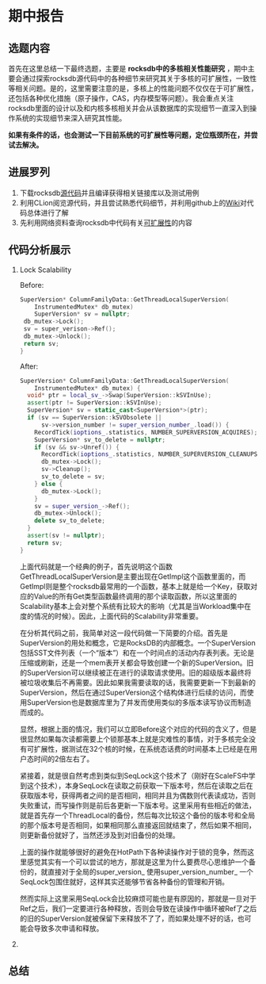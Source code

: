 # 期中报告

## 选题内容

首先在这里总结一下最终选题，主要是 **rocksdb中的多核相关性能研究** ，期中主要会通过探索rocksdb源代码中的各种细节来研究其关于多核的可扩展性，一致性等相关问题。是的，这里需要注意的是，多核上的性能问题不仅仅在于可扩展性，还包括各种优化措施（原子操作，CAS，内存模型等问题）。我会重点关注rocksdb里面的设计以及和内核多核相关并会从该数据库的实现细节一直深入到操作系统的实现细节来深入研究其性能。

**如果有条件的话，也会测试一下目前系统的可扩展性等问题，定位瓶颈所在，并尝试去解决。**

## 进展罗列

1. 下载rocksdb[源代码](https://github.com/facebook/rocksdb "rocksdb")并且编译获得相关链接库以及测试用例
2. 利用CLion阅览源代码，并且尝试熟悉代码细节，并利用github上的[Wiki](https://github.com/facebook/rocksdb/wiki/RocksDB-Basics "wiki")对代码总体进行了解
3. 先利用网络资料查询rocksdb中代码有关[可扩展性](https://github.com/facebook/rocksdb/blob/189f0c27aaecdf17ae7fc1f826a423a28b77984f/docs/_posts/2014-05-14-lock.markdown)的内容

## 代码分析展示

1. Lock Scalability

   Before:

   ```c++
   SuperVersion* ColumnFamilyData::GetThreadLocalSuperVersion(
       InstrumentedMutex* db_mutex)
       SuperVersion* sv = nullptr;
   	db_mutex->Lock();
   	sv = super_verison->Ref();
   	db_mutex->Unlock();
   	return sv;
   }
   ```

   After:

   ```c++
   SuperVersion* ColumnFamilyData::GetThreadLocalSuperVersion(
       InstrumentedMutex* db_mutex) {
     void* ptr = local_sv_->Swap(SuperVersion::kSVInUse);
     assert(ptr != SuperVersion::kSVInUse);
     SuperVersion* sv = static_cast<SuperVersion*>(ptr);
     if (sv == SuperVersion::kSVObsolete ||
         sv->version_number != super_version_number_.load()) {
       RecordTick(ioptions_.statistics, NUMBER_SUPERVERSION_ACQUIRES);
       SuperVersion* sv_to_delete = nullptr;
       if (sv && sv->Unref()) {
         RecordTick(ioptions_.statistics, NUMBER_SUPERVERSION_CLEANUPS);
         db_mutex->Lock();
         sv->Cleanup();
         sv_to_delete = sv;
       } else {
         db_mutex->Lock();
       }
       sv = super_version_->Ref();
       db_mutex->Unlock();
       delete sv_to_delete;
     }
     assert(sv != nullptr);
     return sv;
   }
   ```

   ​		上面代码就是一个经典的例子，首先说明这个函数GetThreadLocalSuperVersion是主要出现在GetImpl这个函数里面的，而GetImpl则是整个rocksdb最常用的一个函数，基本上就是给一个Key，获取对应的Value的所有Get类型函数最终调用的那个读取函数，所以这里面的Scalability基本上会对整个系统有比较大的影响（尤其是当Workload集中在度的情况的时候）。因此，上面代码的Scalability非常重要。

   ​		在分析其代码之前，我简单对这一段代码做一下简要的介绍。首先是SuperVersion的用处和概念，它是RocksDB的内部概念。一个SuperVersion包括SST文件列表（一个“版本”）和在一个时间点的活动内存表列表。无论是压缩或刷新，还是一个mem表开关都会导致创建一个新的SuperVersion。旧的SuperVersion可以继续被正在进行的读取请求使用。旧的超级版本最终将被垃圾收集后不再需要。因此如果我需要读取的话，我需要更新一下到最新的SuperVersion，然后在通过SuperVersion这个结构体进行后续的访问，而使用SuperVersion也是数据库里为了并发而使用类似的多版本读写协议而制造而成的。

   ​		显然，根据上面的情况，我们可以立即Before这个对应的代码的含义了，但是很显然如果每次读都需要上个锁那基本上就是灾难性的事情，对于多核完全没有可扩展性，据测试在32个核的时候，在系统态话费的时间基本上已经是在用户态时间的2倍左右了。

   ​		紧接着，就是很自然考虑到类似到SeqLock这个技术了（刚好在ScaleFS中学到这个技术），本身SeqLock在读取之前获取一下版本号，然后在读取之后在获取版本号，获得两者之间的是否相同，相同并且为偶数则代表读成功，否则失败重试，而写操作则是前后各更新一下版本号。这里采用有些相近的做法，就是首先存一个ThreadLocal的备份，然后每次比较这个备份的版本号和全局的那个版本号是否相同，如果相同那么直接返回就结束了，然后如果不相同，则更新备份就好了，当然还涉及到对旧备份的处理。

   ​		上面的操作就能够很好的避免在HotPath下各种读操作对于锁的竞争，然而这里感觉其实有一个可以尝试的地方，那就是这里为什么要费尽心思维护一个备份的，就直接对于全局的super_version_ 使用super_version_number_ 一个SeqLock包围住就好，这样其实还能够节省各种备份的管理和开销。

   ​		然而实际上这里采用SeqLock会比较麻烦可能也是有原因的，那就是一旦对于Ref之后，我们一定要进行各种释放，否则会导致在读操作中循环被Ref了之后的旧的SuperVersion就被保留下来释放不了了，而如果处理不好的话，也可能会导致多次申请和释放。

2. 

## 总结

